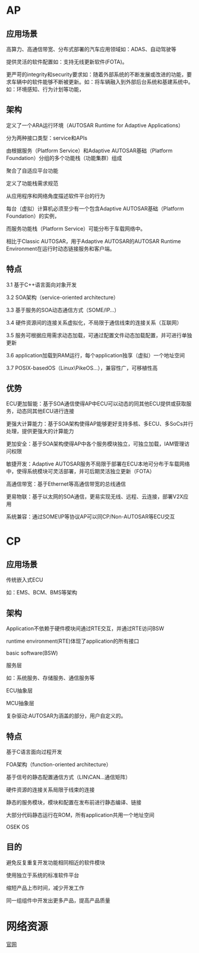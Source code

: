 # AP

## 应用场景

高算力、高通信带宽、分布式部署的汽车应用领域如：ADAS、自动驾驶等

提供灵活的软件配置如：支持无线更新软件(FOTA)。

更严苛的integrity和security要求如：随着外部系统的不断发展或改进的功能，要求车辆中的软件能够不断被更新。如：将车辆融入到外部后台系统和基建系统中。如：环境感知、行为计划等功能，

## 架构

定义了一个ARA运行环境（AUTOSAR Runtime for Adaptive Applications）

分为两种接口类型：service和APIs

由根据服务（Platform Service）和Adaptive AUTOSAR基础（Platform Foundation）分组的多个功能栈（功能集群）组成

聚合了自适应平台功能

定义了功能栈需求规范

从应用程序和网络角度描述软件平台的行为

每台（虚拟）计算机必须至少有一个包含Adaptive AUTOSAR基础（Platform Foundation）的实例，

而服务功能栈（Platform Service）可能分布于车载网络中。

相比于Classic AUTOSAR，用于Adaptive AUTOSAR的AUTOSAR Runtime Environment在运行时动态链接服务和客户端。

## 特点

3.1 基于C++语言面向对象开发

3.2 SOA架构（service-oriented architecture）

3.3 基于服务的SOA动态通信方式（SOME/IP…）

3.4 硬件资源间的连接关系虚拟化，不局限于通信线束的连接关系（互联网）

3.5 服务可根据应用需求动态加载，可通过配置文件动态加载配置，并可进行单独更新

3.6 application加载到RAM运行，每个application独享（虚拟）一个地址空间

3.7 POSIX-basedOS（Linux\PikeOS…），兼容性广，可移植性高

## 优势

ECU更加智能：基于SOA通信使得AP中ECU可以动态的同其他ECU提供或获取服务，动态同其他ECU进行连接

更强大计算能力：基于SOA架构使得AP能够更好支持多核、多ECU、多SoCs并行处理，提供更强大的计算能力

更加安全：基于SOA架构使得AP中各个服务模块独立，可独立加载，IAM管理访问权限

敏捷开发：Adaptive AUTOSAR服务不局限于部署在ECU本地可分布于车载网络中，使得系统模块可灵活部署，并可后期灵活独立更新（FOTA）

高通信带宽：基于Ethernet等高通信带宽的总线通信

更易物联：基于以太网的SOA通信，更易实现无线、远程、云连接，部署V2X应用

系统兼容：通过SOME\IP等协议AP可以同CP/Non-AUTOSAR等ECU交互

# CP

## 应用场景

传统嵌入式ECU

如：EMS、BCM、BMS等架构

## 架构

Application不依赖于硬件模块间通过RTE交互，并通过RTE访问BSW

runtime environment(RTE)体现了application的所有接口

basic software(BSW)

服务层

如：系统服务、存储服务、通信服务等

ECU抽象层

MCU抽象层

复杂驱动:AUTOSAR为涵盖的部分，用户自定义的。

## 特点

基于C语言面向过程开发

FOA架构（function-oriented architecture）

基于信号的静态配置通信方式（LIN\CAN...通信矩阵）

硬件资源的连接关系局限于线束的连接

静态的服务模块，模块和配置在发布前进行静态编译、链接

大部分代码静态运行在ROM，所有application共用一个地址空间

OSEK OS

## 目的

避免反复重复开发功能相同相近的软件模块

使用独立于系统的标准软件平台

缩短产品上市时间，减少开发工作

同一组组件中开发出更多产品，提高产品质量

# 网络资源

[官网](https://www.autosar.org/)